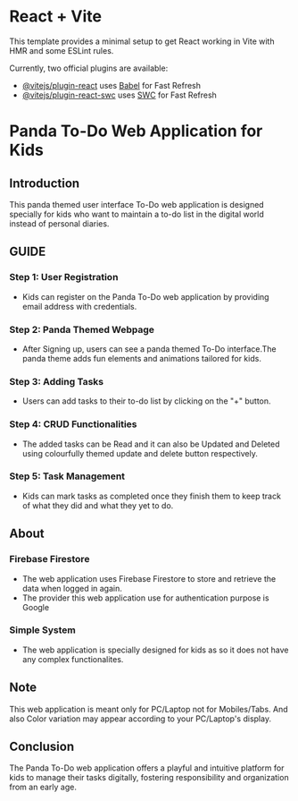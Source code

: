 # React + Vite

This template provides a minimal setup to get React working in Vite with HMR and some ESLint rules.

Currently, two official plugins are available:

- [@vitejs/plugin-react](https://github.com/vitejs/vite-plugin-react/blob/main/packages/plugin-react/README.md) uses [Babel](https://babeljs.io/) for Fast Refresh
- [@vitejs/plugin-react-swc](https://github.com/vitejs/vite-plugin-react-swc) uses [SWC](https://swc.rs/) for Fast Refresh


# **Panda To-Do Web Application for Kids**

## **Introduction**
This panda themed user interface To-Do web application is designed specially for kids who want to maintain a to-do list in the digital world instead of personal diaries.

## **GUIDE**

### Step 1: User Registration
- Kids can register on the Panda To-Do web application by providing email address with credentials.
  
### Step 2: Panda Themed Webpage
- After Signing up, users can see a panda themed To-Do interface.The panda theme adds fun elements and animations tailored for kids.

### Step 3: Adding Tasks
- Users can add tasks to their to-do list by clicking on the "+" button.

### Step 4: CRUD Functionalities
- The added tasks can be Read and it can also be Updated and Deleted using colourfully themed update and delete button respectively.

### Step 5: Task Management
- Kids can mark tasks as completed once they finish them to keep track of what they did and what they yet to do.

## **About**
### Firebase Firestore 
- The web application uses Firebase Firestore to store and retrieve the data when logged in again.
- The provider this web application use for authentication purpose is Google 

### Simple System
- The web application is specially designed for kids as so it does not have any complex functionalites.

## **Note**
This web application is meant only for PC/Laptop not for Mobiles/Tabs.
And also Color variation may appear according to your PC/Laptop's display.

## **Conclusion**
The Panda To-Do web application offers a playful and intuitive platform for kids to manage their tasks digitally, fostering responsibility and organization from an early age.
